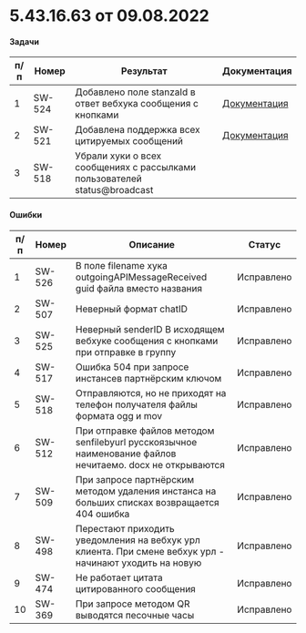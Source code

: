 # 5.43.16.63 от 09.08.2022

#### Задачи

п/п | Номер | Результат | Документация
----- | ----- | ----- | -----
1 | SW-524 | Добавлено поле stanzaId в ответ вебхука сообщения с кнопками | [Документация](/../api/receiving/notifications-format/selected-buttons/ButtonsResponseMessage/)
2 | SW-521 | Добавлена поддержка всех цитируемых сообщений | [Документация](/api/receiving/notifications-format/incoming-message/QuotedMessage/)
3 | SW-518 | Убрали хуки о всех сообщениях с рассылками пользователей status@broadcast | 

#### Ошибки

п/п | Номер | Описание | Статус
----- | ----- | ----- | -----
1| SW-526 | В поле filename хука outgoingAPIMessageReceived guid файла вместо названия | Исправлено
2| SW-507 | Неверный формат chatID | Исправлено
3| SW-525 | Неверный senderID В исходящем вебхуке сообщения с кнопками при отправке в группу | Исправлено
4| SW-517 | Ошибка 504 при запросе инстансев партнёрским ключом | Исправлено
5| SW-518 | Отправляются, но не приходят на телефон получателя файлы формата ogg и mov | Исправлено
6| SW-512 | При отправке файлов методом senfilebyurl русскоязычное наименование файлов нечитаемо. docx не открываются | Исправлено
7| SW-509 | При запросе партнёрским методом удаления инстанса на больших списках возвращается 404 ошибка | Исправлено
8| SW-498 | Перестают приходить уведомления на вебхук урл клиента. При смене вебхук урл - начинают уходить на новую | Исправлено
9| SW-474 | Не работает цитата цитированного сообщения | Исправлено
10| SW-369 | При запросе методом QR выводятся песочные часы | Исправлено